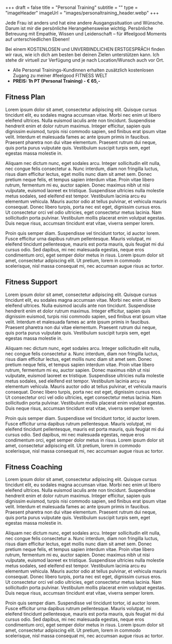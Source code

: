 +++
draft = false
title = "Personal Training"
subtitle = ""
type = "imageHeader"
imageUrl = "images/personaltraining_header.webp"
+++

Jede Frau ist anders und hat eine andere Ausgangssituation und Wünsche. Darum ist mir die persönliche Herangehensweise wichtig. Persönliche Betreuung mit Empathie, Wissen und Leidenschaft – für #feelgood Moments auf unterschiedlichen Ebenen!

Bei einem KOSTENLOSEN und UNVERBINDLICHEN ERSTGESPRÄCH finden wir raus, wie ich dich am besten bei deinen Zielen unterstützen kann. Ich stehe dir virtuell zur Verfügung und je nach Location/Wunsch auch vor Ort.

* Alle Personal Trainings-Kundinnen erhalten zusätzlich kostenlosen Zugang zu meiner #feelgood FITNESS WELT
* **PREIS: 1h PT (Personal Training) - € 65,-**


## Fitness Plan

Lorem ipsum dolor sit amet, consectetur adipiscing elit. Quisque cursus tincidunt elit, eu sodales magna accumsan vitae. Morbi nec enim ut libero eleifend ultrices. Nulla euismod iaculis ante non tincidunt. Suspendisse hendrerit enim et dolor rutrum maximus. Integer efficitur, sapien quis dignissim euismod, turpis nisi commodo sapien, sed finibus erat ipsum vitae velit. Interdum et malesuada fames ac ante ipsum primis in faucibus. Praesent pharetra non dui vitae elementum. Praesent rutrum dui neque, quis porta purus vulputate quis. Vestibulum suscipit turpis sem, eget egestas massa molestie in.

Aliquam nec dictum nunc, eget sodales arcu. Integer sollicitudin elit nulla, nec congue felis consectetur a. Nunc interdum, diam non fringilla luctus, risus diam efficitur lectus, eget mollis nunc diam sit amet sem. Donec pretium neque felis, et tempus sapien interdum vitae. Proin vitae libero rutrum, fermentum mi eu, auctor sapien. Donec maximus nibh ut nisi vulputate, euismod laoreet ex tristique. Suspendisse ultricies nulla molestie metus sodales, sed eleifend est tempor. Vestibulum lacinia arcu eu elementum vehicula. Mauris auctor odio at tellus pulvinar, et vehicula mauris consequat. Donec libero turpis, porta nec est eget, dignissim cursus eros. Ut consectetur orci vel odio ultricies, eget consectetur metus lacinia. Nam sollicitudin porta pulvinar. Vestibulum mollis placerat enim volutpat egestas. Duis neque risus, accumsan tincidunt erat vitae, viverra semper lorem.

Proin quis semper diam. Suspendisse vel tincidunt tortor, id auctor lorem. Fusce efficitur urna dapibus rutrum pellentesque. Mauris volutpat, mi eleifend tincidunt pellentesque, mauris est porta mauris, quis feugiat mi dui cursus odio. Sed dapibus, mi nec malesuada egestas, neque eros condimentum orci, eget semper dolor metus in risus. Lorem ipsum dolor sit amet, consectetur adipiscing elit. Ut pretium, lorem in commodo scelerisque, nisl massa consequat mi, nec accumsan augue risus ac tortor.

## Fitness Support

Lorem ipsum dolor sit amet, consectetur adipiscing elit. Quisque cursus tincidunt elit, eu sodales magna accumsan vitae. Morbi nec enim ut libero eleifend ultrices. Nulla euismod iaculis ante non tincidunt. Suspendisse hendrerit enim et dolor rutrum maximus. Integer efficitur, sapien quis dignissim euismod, turpis nisi commodo sapien, sed finibus erat ipsum vitae velit. Interdum et malesuada fames ac ante ipsum primis in faucibus. Praesent pharetra non dui vitae elementum. Praesent rutrum dui neque, quis porta purus vulputate quis. Vestibulum suscipit turpis sem, eget egestas massa molestie in.

Aliquam nec dictum nunc, eget sodales arcu. Integer sollicitudin elit nulla, nec congue felis consectetur a. Nunc interdum, diam non fringilla luctus, risus diam efficitur lectus, eget mollis nunc diam sit amet sem. Donec pretium neque felis, et tempus sapien interdum vitae. Proin vitae libero rutrum, fermentum mi eu, auctor sapien. Donec maximus nibh ut nisi vulputate, euismod laoreet ex tristique. Suspendisse ultricies nulla molestie metus sodales, sed eleifend est tempor. Vestibulum lacinia arcu eu elementum vehicula. Mauris auctor odio at tellus pulvinar, et vehicula mauris consequat. Donec libero turpis, porta nec est eget, dignissim cursus eros. Ut consectetur orci vel odio ultricies, eget consectetur metus lacinia. Nam sollicitudin porta pulvinar. Vestibulum mollis placerat enim volutpat egestas. Duis neque risus, accumsan tincidunt erat vitae, viverra semper lorem.

Proin quis semper diam. Suspendisse vel tincidunt tortor, id auctor lorem. Fusce efficitur urna dapibus rutrum pellentesque. Mauris volutpat, mi eleifend tincidunt pellentesque, mauris est porta mauris, quis feugiat mi dui cursus odio. Sed dapibus, mi nec malesuada egestas, neque eros condimentum orci, eget semper dolor metus in risus. Lorem ipsum dolor sit amet, consectetur adipiscing elit. Ut pretium, lorem in commodo scelerisque, nisl massa consequat mi, nec accumsan augue risus ac tortor.

## Fitness Coaching

Lorem ipsum dolor sit amet, consectetur adipiscing elit. Quisque cursus tincidunt elit, eu sodales magna accumsan vitae. Morbi nec enim ut libero eleifend ultrices. Nulla euismod iaculis ante non tincidunt. Suspendisse hendrerit enim et dolor rutrum maximus. Integer efficitur, sapien quis dignissim euismod, turpis nisi commodo sapien, sed finibus erat ipsum vitae velit. Interdum et malesuada fames ac ante ipsum primis in faucibus. Praesent pharetra non dui vitae elementum. Praesent rutrum dui neque, quis porta purus vulputate quis. Vestibulum suscipit turpis sem, eget egestas massa molestie in.

Aliquam nec dictum nunc, eget sodales arcu. Integer sollicitudin elit nulla, nec congue felis consectetur a. Nunc interdum, diam non fringilla luctus, risus diam efficitur lectus, eget mollis nunc diam sit amet sem. Donec pretium neque felis, et tempus sapien interdum vitae. Proin vitae libero rutrum, fermentum mi eu, auctor sapien. Donec maximus nibh ut nisi vulputate, euismod laoreet ex tristique. Suspendisse ultricies nulla molestie metus sodales, sed eleifend est tempor. Vestibulum lacinia arcu eu elementum vehicula. Mauris auctor odio at tellus pulvinar, et vehicula mauris consequat. Donec libero turpis, porta nec est eget, dignissim cursus eros. Ut consectetur orci vel odio ultricies, eget consectetur metus lacinia. Nam sollicitudin porta pulvinar. Vestibulum mollis placerat enim volutpat egestas. Duis neque risus, accumsan tincidunt erat vitae, viverra semper lorem.

Proin quis semper diam. Suspendisse vel tincidunt tortor, id auctor lorem. Fusce efficitur urna dapibus rutrum pellentesque. Mauris volutpat, mi eleifend tincidunt pellentesque, mauris est porta mauris, quis feugiat mi dui cursus odio. Sed dapibus, mi nec malesuada egestas, neque eros condimentum orci, eget semper dolor metus in risus. Lorem ipsum dolor sit amet, consectetur adipiscing elit. Ut pretium, lorem in commodo scelerisque, nisl massa consequat mi, nec accumsan augue risus ac tortor.
